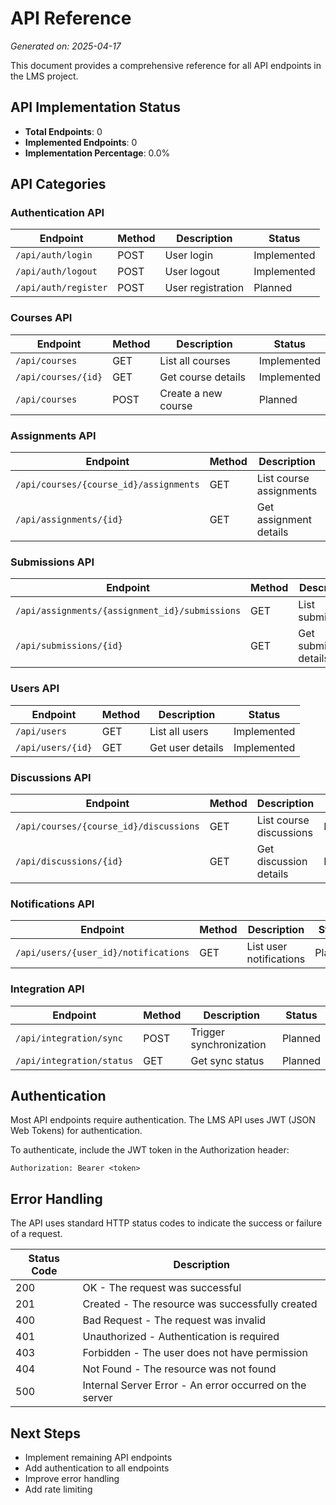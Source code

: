 # API Reference

_Generated on: 2025-04-17_

This document provides a comprehensive reference for all API endpoints in the LMS project.

## API Implementation Status

- **Total Endpoints**: 0
- **Implemented Endpoints**: 0
- **Implementation Percentage**: 0.0%

## API Categories

### Authentication API

| Endpoint | Method | Description | Status |
|----------|--------|-------------|--------|
| `/api/auth/login` | POST | User login | Implemented |
| `/api/auth/logout` | POST | User logout | Implemented |
| `/api/auth/register` | POST | User registration | Planned |

### Courses API

| Endpoint | Method | Description | Status |
|----------|--------|-------------|--------|
| `/api/courses` | GET | List all courses | Implemented |
| `/api/courses/{id}` | GET | Get course details | Implemented |
| `/api/courses` | POST | Create a new course | Planned |

### Assignments API

| Endpoint | Method | Description | Status |
|----------|--------|-------------|--------|
| `/api/courses/{course_id}/assignments` | GET | List course assignments | Implemented |
| `/api/assignments/{id}` | GET | Get assignment details | Planned |

### Submissions API

| Endpoint | Method | Description | Status |
|----------|--------|-------------|--------|
| `/api/assignments/{assignment_id}/submissions` | GET | List submissions | Planned |
| `/api/submissions/{id}` | GET | Get submission details | Planned |

### Users API

| Endpoint | Method | Description | Status |
|----------|--------|-------------|--------|
| `/api/users` | GET | List all users | Implemented |
| `/api/users/{id}` | GET | Get user details | Implemented |

### Discussions API

| Endpoint | Method | Description | Status |
|----------|--------|-------------|--------|
| `/api/courses/{course_id}/discussions` | GET | List course discussions | Planned |
| `/api/discussions/{id}` | GET | Get discussion details | Planned |

### Notifications API

| Endpoint | Method | Description | Status |
|----------|--------|-------------|--------|
| `/api/users/{user_id}/notifications` | GET | List user notifications | Planned |

### Integration API

| Endpoint | Method | Description | Status |
|----------|--------|-------------|--------|
| `/api/integration/sync` | POST | Trigger synchronization | Planned |
| `/api/integration/status` | GET | Get sync status | Planned |

## Authentication

Most API endpoints require authentication. The LMS API uses JWT (JSON Web Tokens) for authentication.

To authenticate, include the JWT token in the Authorization header:

```
Authorization: Bearer <token>
```

## Error Handling

The API uses standard HTTP status codes to indicate the success or failure of a request.

| Status Code | Description |
|-------------|-------------|
| 200 | OK - The request was successful |
| 201 | Created - The resource was successfully created |
| 400 | Bad Request - The request was invalid |
| 401 | Unauthorized - Authentication is required |
| 403 | Forbidden - The user does not have permission |
| 404 | Not Found - The resource was not found |
| 500 | Internal Server Error - An error occurred on the server |

## Next Steps

- Implement remaining API endpoints
- Add authentication to all endpoints
- Improve error handling
- Add rate limiting
